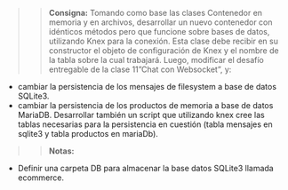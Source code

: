 >> **Consigna:** 
Tomando como base las clases Contenedor en memoria y en archivos, desarrollar un nuevo contenedor con idénticos métodos pero que funcione sobre bases de datos, utilizando Knex para la conexión. Esta clase debe recibir en su constructor el objeto de configuración de Knex y el nombre de la tabla sobre la cual trabajará. Luego, modificar el desafío entregable de la clase 11”Chat con Websocket”, y:
- cambiar la persistencia de los mensajes de filesystem a base de datos SQLite3.
- cambiar la persistencia de los productos de memoria a base de datos MariaDB. Desarrollar también un script que utilizando knex cree las tablas necesarias para la persistencia en cuestión (tabla mensajes en sqlite3 y tabla productos en mariaDb).

>> **Notas:**
- Definir una carpeta DB para almacenar la base datos SQLite3 llamada ecommerce.